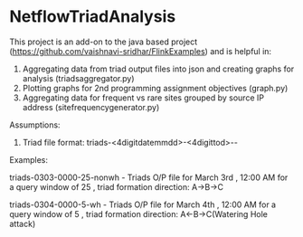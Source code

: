 # NetflowTriadAnalysis

This project is an add-on to the java based project (https://github.com/vaishnavi-sridhar/FlinkExamples) and is helpful in:
1. Aggregating data from triad output files into json and creating graphs for analysis (triadsaggregator.py)
2. Plotting graphs for 2nd programming assignment objectives (graph.py)
3. Aggregating data for frequent vs rare sites grouped by source IP address (sitefrequencygenerator.py)


Assumptions:
1. Triad file format: triads-<4digitdatemmdd>-<4digittod>-<querywindow>-<wateringhole>
  
  Examples:
  
  triads-0303-0000-25-nonwh - Triads O/P file for March 3rd , 12:00 AM for a query window of 25 , triad formation direction: A->B->C
  
  triads-0304-0000-5-wh - Triads O/P file for March 4th , 12:00 AM for a query window of 5 , triad formation direction: A<-B->C(Watering Hole attack)
